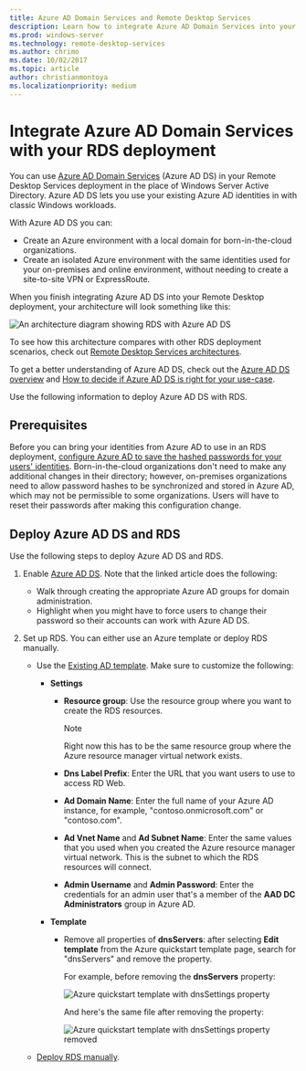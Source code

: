 ```yaml
---
title: Azure AD Domain Services and Remote Desktop Services
description: Learn how to integrate Azure AD Domain Services into your RDS deployment.
ms.prod: windows-server
ms.technology: remote-desktop-services
ms.author: chrimo
ms.date: 10/02/2017
ms.topic: article
author: christianmontoya
ms.localizationpriority: medium
---
```

# Integrate Azure AD Domain Services with your RDS deployment

You can use [Azure AD Domain Services](/azure/active-directory-domain-services/active-directory-ds-overview) (Azure AD DS) in your Remote Desktop Services deployment in the place of Windows Server Active Directory. Azure AD DS lets you use your existing Azure AD identities in with classic Windows workloads.

With Azure AD DS you can: 
- Create an Azure environment with a local domain for born-in-the-cloud organizations. 
- Create an isolated Azure environment with the same identities used for your on-premises and online environment, without needing to create a site-to-site VPN or ExpressRoute. 

When you finish integrating Azure AD DS into your Remote Desktop deployment, your architecture will look something like this:

![An architecture diagram showing RDS with Azure AD DS](media/aadds-rds.png)

To see how this architecture compares with other RDS deployment scenarios, check out [Remote Desktop Services architectures](desktop-hosting-logical-architecture.md).

To get a better understanding of Azure AD DS, check out the [Azure AD DS overview](/azure/active-directory-domain-services/active-directory-ds-overview) and [How to decide if Azure AD DS is right for your use-case](/azure/active-directory-domain-services/active-directory-ds-comparison).

Use the following information to deploy Azure AD DS with RDS.

## Prerequisites

Before you can bring your identities from Azure AD to use in an RDS deployment, [configure Azure AD to save the hashed passwords for your users' identities](/azure/active-directory-domain-services/active-directory-ds-getting-started-password-sync). Born-in-the-cloud organizations don't need to make any additional changes in their directory; however, on-premises organizations need to allow password hashes to be synchronized and stored in Azure AD, which may not be permissible to some organizations. Users will have to reset their passwords after making this configuration change.

## Deploy Azure AD DS and RDS 
Use the following steps to deploy Azure AD DS and RDS.

1. Enable [Azure AD DS](/azure/active-directory-domain-services/active-directory-ds-getting-started). Note that the linked article does the following:
   - Walk through creating the appropriate Azure AD groups for domain administration.
   - Highlight when you might have to force users to change their password so their accounts can work with Azure AD DS.
   
2. Set up RDS. You can either use an Azure template or deploy RDS manually.
   - Use the [Existing AD template](https://azure.microsoft.com/resources/templates/rds-deployment-existing-ad/). Make sure to customize the following:
   
     - **Settings**
       - **Resource group**: Use the resource group where you want to create the RDS resources.
         > [!NOTE] 
         > Right now this has to be the same resource group where the Azure resource manager virtual network exists.

       - **Dns Label Prefix**: Enter the URL that you want users to use to access RD Web.
       - **Ad Domain Name**: Enter the full name of your Azure AD instance, for example, "contoso.onmicrosoft.com" or "contoso.com".
       - **Ad Vnet Name** and **Ad Subnet Name**: Enter the same values that you used when you created the Azure resource manager virtual network. This is the subnet to which the RDS resources will connect.
       - **Admin Username** and **Admin Password**: Enter the credentials for an admin user that's a member of the **AAD DC Administrators** group in Azure AD.
   
     - **Template**
        - Remove all properties of **dnsServers**: after selecting **Edit template** from the Azure quickstart template page, search for "dnsServers" and remove the property. 

           For example, before removing the **dnsServers** property:
      
           ![Azure quickstart template with dnsSettings property](media/rds-remove-dnssettings-before.png)

           And here's the same file after removing the property:

           ![Azure quickstart template with dnsSettings property removed](media/rds-remove-dnssettings-after.png)
   
   - [Deploy RDS manually](rds-deploy-infrastructure.md). 

